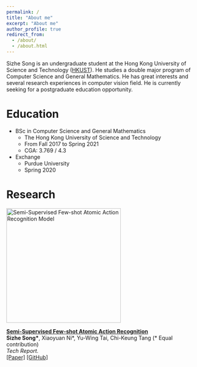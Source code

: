 ```yaml
---
permalink: /
title: "About me"
excerpt: "About me"
author_profile: true
redirect_from: 
  - /about/
  - /about.html
---
```


Sizhe Song is an undergraduate student at the Hong Kong University of Science and Technology ([HKUST](http://www.ust.hk/)). He studies a double major program of Computer Science and General Mathematics. He has great interests and several research experiences in computer vision field. He is currently seeking for a postgraduate education opportunity.

Education
======
* BSc in Computer Science and General Mathematics
  * The Hong Kong University of Science and Technology
  * From Fall 2017 to Spring 2021
  * CGA: 3.769 / 4.3
* Exchange
  * Purdue University
  * Spring 2020

Research
======
<div class="publication media">
  <img src="https://sausage-song.github.io/home/images/FSAA_model.png"
     alt="Semi-Supervised Few-shot Atomic Action Recognition Model"
     class="publogo img-fluid float-left rounded g" width="300" a=""
     />

  <div class="media-body">
    <p><strong><a href="https://sausage-song.github.io/home/files/FSAA.pdf" target="_blank">
    Semi-Supervised Few-shot Atomic Action Recognition</a></strong>
    <!-- <span class="badge badge-danger">New!</span> -->
    <br>
    <b>Sizhe Song*</b>, Xiaoyuan Ni*, Yu-Wing Tai, Chi-Keung Tang (* Equal contribution) <br>
    <em>Tech Report.</em> <br>
    <span class="links">
    <a href="https://sausage-song.github.io/home/files/FSAA.pdf" target="_blank">[Paper]</a>
    <!-- <a href="https://ryanxli.github.io/oneshot" target="_blank">[Project Page]</a> -->
    <a href="https://github.com/Sausage-SONG/Few-shot-action-recognition" target="_blank">[GitHub]</a>
    </span> </p>
  </div>
</div>
